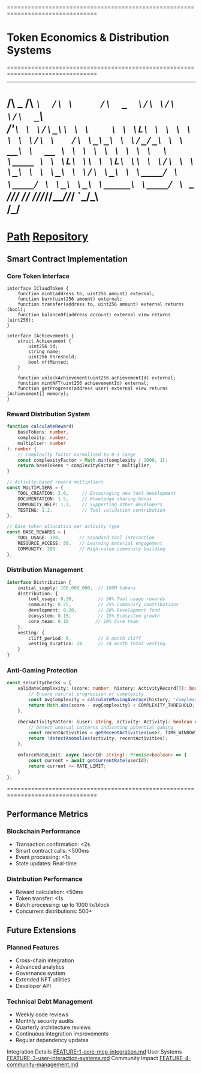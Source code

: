 ================================================================================
# Token Economics & Distribution Systems
================================================================================
 __    ____     __       ______  __  __  ____      
/\ \_ /\  _`\  /\ \     /\  _  \/\ \/\ \/\  _`\    
\/'__`\ \ \/\_\\ \ \    \ \ \L\ \ \ \ \ \ \ \/\ \  
/\ \_\_\ \ \/_/_\ \ \  __\ \  __ \ \ \ \ \ \ \ \ \ 
\ \____ \ \ \L\ \\ \ \L\ \\ \ \/\ \ \ \_\ \ \ \_\ \
 \/\ \_\ \ \____/ \ \____/ \ \_\ \_\ \_____\ \____/
  \ `\_ _/\/___/   \/___/   \/_/\/_/\/_____/\/___/ 
   `\_/\_\                                         
      \/_/                                         
================================================================================
[Path](/Users/seanivore/Development/claud-coin/docs/FEATURE-2-token-economics-distribution.md)
[Repository](https://github.com/seanivore/claud-coin/blob/main/docs/FEATURE-2-token-economics-distribution.md)
================================================================================

## Smart Contract Implementation

### Core Token Interface
```solidity
interface IClaudToken {
    function mint(address to, uint256 amount) external;
    function burn(uint256 amount) external;
    function transfer(address to, uint256 amount) external returns (bool);
    function balanceOf(address account) external view returns (uint256);
}

interface IAchievements {
    struct Achievement {
        uint256 id;
        string name;
        uint256 threshold;
        bool nftMinted;
    }

    function unlockAchievement(uint256 achievementId) external;
    function mintNFT(uint256 achievementId) external;
    function getProgress(address user) external view returns (Achievement[] memory);
}
```

### Reward Distribution System

```typescript
function calculateReward(
    baseTokens: number,
    complexity: number,
    multiplier: number
): number {
    // Complexity factor normalized to 0-1 range
    const complexityFactor = Math.min(complexity / 1000, 1);
    return baseTokens * complexityFactor * multiplier;
}

// Activity-based reward multipliers
const MULTIPLIERS = {
    TOOL_CREATION: 2.0,     // Encouraging new tool development
    DOCUMENTATION: 1.5,     // Knowledge sharing bonus
    COMMUNITY_HELP: 1.3,    // Supporting other developers
    TESTING: 1.2,           // Tool validation contribution
};

// Base token allocation per activity type
const BASE_REWARDS = {
    TOOL_USAGE: 100,       // Standard tool interaction
    RESOURCE_ACCESS: 50,   // Learning material engagement
    COMMUNITY: 200         // High-value community building
};
```

### Distribution Management

```typescript
interface Distribution {
    initial_supply: 100_000_000,  // 100M tokens
    distribution: {
        tool_usage: 0.30,         // 30% Tool usage rewards
        community: 0.25,          // 25% Community contributions
        development: 0.20,        // 20% Development fund
        ecosystem: 0.15,          // 15% Ecosystem growth
        core_team: 0.10          // 10% Core team
    },
    vesting: {
        cliff_period: 6,          // 6 month cliff
        vesting_duration: 24      // 24 month total vesting
    }
}
```

### Anti-Gaming Protection

```typescript
const securityChecks = {
    validateComplexity: (score: number, history: ActivityRecord[]): boolean => {
        // Ensure natural progression of complexity
        const avgComplexity = calculateMovingAverage(history, 'complexity');
        return Math.abs(score - avgComplexity) < COMPLEXITY_THRESHOLD;
    },

    checkActivityPattern: (user: string, activity: Activity): boolean => {
        // Detect unusual patterns indicating potential gaming
        const recentActivities = getRecentActivities(user, TIME_WINDOW);
        return !detectAnomalies(activity, recentActivities);
    },

    enforceRateLimit: async (userId: string): Promise<boolean> => {
        const current = await getCurrentRate(userId);
        return current <= RATE_LIMIT;
    }
};
```  

================================================================================

## Performance Metrics

### Blockchain Performance

- Transaction confirmation: <2s
- Smart contract calls: <500ms
- Event processing: <1s
- State updates: Real-time

### Distribution Performance

- Reward calculation: <50ms
- Token transfer: <1s
- Batch processing: up to 1000 tx/block
- Concurrent distributions: 500+

## Future Extensions

### Planned Features

- Cross-chain integration
- Advanced analytics
- Governance system
- Extended NFT utilities
- Developer API

### Technical Debt Management

- Weekly code reviews
- Monthly security audits
- Quarterly architecture reviews
- Continuous integration improvements
- Regular dependency updates

Integration Details [FEATURE-1-core-mcp-integration.md](FEATURE-1-core-mcp-integration.md)
User Systems [FEATURE-3-user-interaction-systems.md](FEATURE-3-user-interaction-systems.md)
Community Impact [FEATURE-4-community-management.md](FEATURE-4-community-management.md) 
